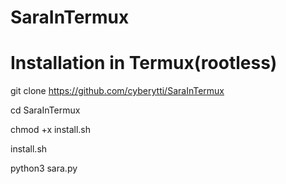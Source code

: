 # SaraInTermux
# Installation in Termux(rootless)

git clone https://github.com/cyberytti/SaraInTermux

cd SaraInTermux

chmod +x install.sh

install.sh

python3 sara.py
